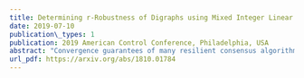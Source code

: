 ```yaml
---
title: Determining r-Robustness of Digraphs using Mixed Integer Linear Programming
date: 2019-07-10
publication\_types: 1
publication: 2019 American Control Conference, Philadelphia, USA
abstract: "Convergence guarantees of many resilient consensus algorithms are based on the graph theoretic properties of r- and (r,s)-robustness. These algorithms guarantee consensus of normally behaving agents in the presence of a bounded number of arbitrarily misbehaving agents if the values of the integers r and s are sufficiently high. However, determining the largest integer r for which an arbitrary digraph is r-robust is highly nontrivial. This paper introduces a novel method for calculating this value using mixed integer linear programming. The method only requires knowledge of the graph Laplacian matrix, and can be formulated with affine objective and constraints, except for the integer constraint. Integer programming methods such as branch-and-bound can allow both lower and upper bounds on r to be iteratively tightened. Simulations suggest the proposed method demonstrates greater efficiency than prior algorithms."
url_pdf: https://arxiv.org/abs/1810.01784
---
```

